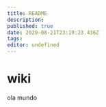 ```yaml
---
title: README
description: 
published: true
date: 2020-08-21T23:19:23.436Z
tags: 
editor: undefined
---
```


# wiki
ola mundo 